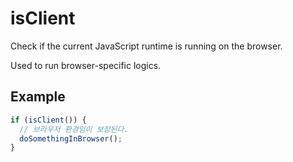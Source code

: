# isClient

Check if the current JavaScript runtime is running on the browser.

Used to run browser-specific logics.

## Example

```typescript
if (isClient()) {
  // 브라우저 환경임이 보장된다.
  doSomethingInBrowser();
}
```
